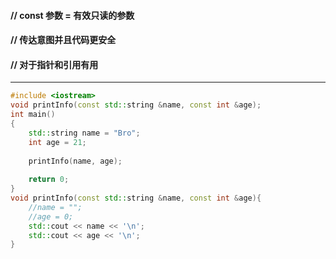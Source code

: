 #### // const 参数 = 有效只读的参数 
#### // 传达意图并且代码更安全 
#### // 对于指针和引用有用

---

```cpp
#include <iostream>
void printInfo(const std::string &name, const int &age);
int main()
{
    std::string name = "Bro";
    int age = 21;
 
    printInfo(name, age);
 
    return 0;
}
void printInfo(const std::string &name, const int &age){
    //name = "";
    //age = 0;
    std::cout << name << '\n';
    std::cout << age << '\n';
}
```
